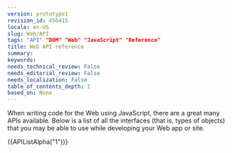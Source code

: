 ```yaml
---
version: prototype1
revision_id: 456415
locale: en-US
slug: Web/API
tags: "API" "DOM" "Web" "JavaScript" "Reference"
title: Web API reference
summary: 
keywords: 
needs_technical_review: False
needs_editorial_review: False
needs_localization: False
table_of_contents_depth: 1
based_on: None
---
```

<p>When writing code for the Web using JavaScript, there are a great many APIs available. Below is a list of all the interfaces (that is, types of objects) that you may be able to use while developing your Web app or site.</p>
<div>
  {{APIListAlpha("1")}}</div>

